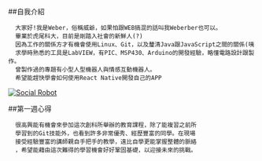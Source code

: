 ##自我介紹
  ```
    大家好!我是Weber，俗稱威爺，如果怕跟WEB搞混的話叫我Weberber也可以。
    畢業於虎尾科大，目前是剛踏入社會的新鮮人(?)
    因為工作的關係方才有機會使用Linux、Git，以及釐清Java跟JavaScript之間的關係(咦
    求學時熟悉的工具是LabVIEW，有PIC、MSP430、Arduino的開發經驗，略懂電路設計跟製作。
    曾製作過的專題有小型人型機器人與情感互動機器人。
    希望能趕快學會如何使用React Native開發自己的APP
  ```
[![Social Robot](https://i.ytimg.com/vi/_01ki6P1PLM/3.jpg?time=1469086309450)](https://youtu.be/_01ki6P1PLM)

##第一週心得
  ```
    很高興能有機會來參加這次創科所舉辦的教育課程，除了能複習之前所
    學習到的Git技能外，也看到許多非常優秀、經歷豐富的同學。在現場
    接受經驗豐富的講師親自手把手的教學，遠比自學更能掌握整體的脈絡
    ，希望能藉由這次難得的學習機會好好鞏固基礎，以迎接未來的挑戰。
  ```
